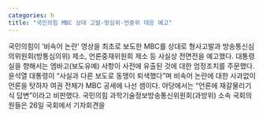 ```yaml
---
categories: h
title: "국민의힘 MBC 상대 고발·방심위·언중위 대응 예고"
---
```

국민의힘이 ‘비속어 논란’ 영상을 최초로 보도한 MBC를 상대로 형사고발과 방송통신심의위원회(방통심의위) 제소, 언론중재위원회 제소 등 사실상 전면전을 예고했다. 대통령실을 향해서는 엠바고(보도유예) 사항이 사전에 유출된 것에 대한 엄정조치를 주문했다. 윤석열 대통령이 “사실과 다른 보도로 동맹이 퇴색했다”며 비속어 논란에 대한 사과없이 언론을 탓하자 여권 전체가 MBC 공세에 나선 셈이다. 야당에서는 “언론에 재갈물리기식 답변”이라고 비판했다. 국민의힘 과학기술정보방송통신위원회(과방위) 소속 국회의원들은 26일 국회에서 기자회견을
